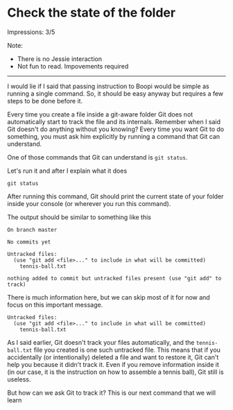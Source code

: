 # Check the state of the folder

Impressions: 3/5

Note:

- There is no Jessie interaction
- Not fun to read. Impovements required

---

I would lie if I said that passing instruction to Boopi would be simple as running a single command. So, it should be easy anyway but requires a few steps to be done before it.

Every time you create a file inside a git-aware folder Git does not automatically start to track the file and its internals. Remember when I said Git doesn't do anything without you knowing? Every time you want Git to do something, you must ask him explicitly by running a command that Git can understand.

One of those commands that Git can understand is `git status`.

Let's run it and after I explain what it does

```
git status
```

After running this command, Git should print the current state of your folder inside your console (or wherever you run this command).

The output should be similar to something like this

```
On branch master

No commits yet

Untracked files:
  (use "git add <file>..." to include in what will be committed)
	tennis-ball.txt

nothing added to commit but untracked files present (use "git add" to track)
```

There is much information here, but we can skip most of it for now and focus on this important message.

```
Untracked files:
  (use "git add <file>..." to include in what will be committed)
	tennis-ball.txt
```

As I said earlier, Git doesn't track your files automatically, and the `tennis-ball.txt` file you created is one such untracked file. This means that if you accidentally (or intentionally) deleted a file and want to restore it, Git can't help you because it didn't track it. Even if you remove information inside it (in our case, it is the instruction on how to assemble a tennis ball), Git still is useless.

But how can we ask Git to track it? This is our next command that we will learn
